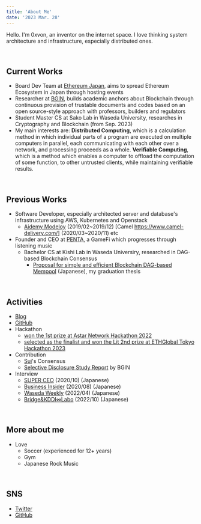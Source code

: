 ```yaml
---
title: 'About Me'
date: '2023 Mar. 28'
---
```


Hello. I'm 0xvon, an inventor on the internet space.
I love thinking system architecture and infrastructure, especially distributed ones.

<br>

## Current Works
- Board Dev Team at [Ethereum Japan](https://twitter.com/Ethereum_JP), aims to spread Ethereum Ecosystem in Japan through hosting events
- Researcher at [BGIN](https://bgin-global.org/), builds academic anchors about Blockchain through continuous provision of trustable documents and codes based on an open source-style approach with professors, builders and regulators
- Student Master CS at Sako Lab in Waseda University, researches in Cryptography and Blockchain (from Sep. 2023)
- My main interests are:
    **Distributed Computing**, which is a calculation method in which individual parts of a program are executed on multiple computers in parallel, each communicating with each other over a network, and processing proceeds as a whole.
    **Verifiable Computing**, which is a method which enables a computer to offload the computation of some function, to other untrusted clients, while maintaining verifiable results.

<br>

## Previous Works
- Software Developer, especially architected server and database's infrastructure using AWS, Kubernetes and Openstack
	- [Aidemy Modeloy](https://business.aidemy.net/ai-can/tag/modeloy/) (2019/02~2019/12)
		[Camel https://www.camel-delivery.com/] (2020/03~2020/11)
		etc
- Founder and CEO at [PENTA](https://www.penta.fan), a GameFi which progresses through listening music
	- Bachelor CS at Kishi Lab in Waseda Universiry, researched in DAG-based Blockchain Consensus
		- [Proposal for simple and efficient Blockchain DAG-based Mempool](https://drive.google.com/file/d/1mJKVqfDXSckwlushqoJbyZui3zSUicGM/view?usp=sharing) (Japanese), my graduation thesis

<br>

## Activities
- [Blog](https://0xvon.com)
- [GitHub](https://github.com/0xvon)
- Hackathon
	- [won the 1st prize at Astar Network Hackathon 2022](https://devillage-web3.org/)
	- [selected as the finalist and won the Lit 2nd prize at ETHGlobal Tokyo Hackathon 2023](https://ethglobal.com/showcase/bailout-ia6s1)
- Contribution
	- [Sui](https://github.com/mystenlabs/sui)'s Consensus
	- [Selective Disclosure Study Report](https://bgin-global.org/pdf/BGIN_WD_SR007_Study_Report_on_Selective_Disclosure.pdf) by BGIN
- Interview
    - [SUPER CEO](https://superceo.jp/tokusyu/hirameki/100774) (2020/10) (Japanese)
    - [Business Insider](https://www.businessinsider.jp/post-219220) (2020/08) (Japanese)
    - [Waseda Weekly](https://www.waseda.jp/inst/weekly/news/2022/04/12/95630/) (2022/04) (Japanese)
    - [Bridge&KDDI∞Labo](https://thebridge.jp/2022/10/penta-tsutsumi-mugenlabo-magazine) (2022/10) (Japanese)

<br>

## More about me
- Love
	- Soccer (experienced for 12+ years)
	- Gym
	- Japanese Rock Music

<br>

## SNS

- [Twitter](https://twitter.com/0xvon__)
- [GitHub](https://github.com/0xvon)

<br>
<br>